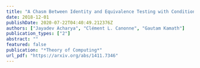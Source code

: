 ```yaml
---
title: "A Chasm Between Identity and Equivalence Testing with Conditional Queries"
date: 2018-12-01
publishDate: 2020-07-22T04:40:49.212376Z
authors: ["Jayadev Acharya", "Clément L. Canonne", "Gautam Kamath"]
publication_types: ["2"]
abstract: ""
featured: false
publication: "*Theory of Computing*"
url_pdf: "https://arxiv.org/abs/1411.7346"
---
```


